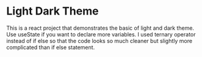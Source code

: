 # Light Dark Theme

This is a react project that demonstrates the basic of light and dark theme.
Use useState if you want to declare more variables.
I used ternary operator instead of if else so that the code looks so much cleaner but slightly more complicated than if else statement.